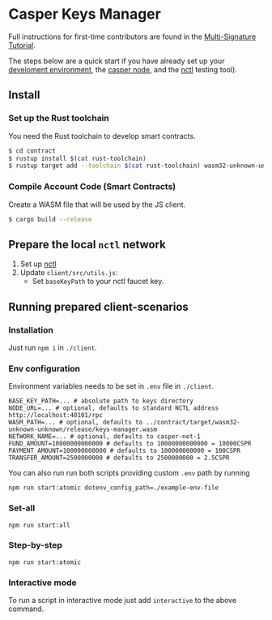 # Casper Keys Manager

Full instructions for first-time contributors are found in the [Multi-Signature Tutorial](https://docs.casperlabs.io/en/latest/dapp-dev-guide/tutorials/multi-sig/index.html).

The steps below are a quick start if you have already set up your [develoment environment](https://docs.casperlabs.io/en/latest/dapp-dev-guide/setup-of-rust-contract-sdk.html), the [casper node](https://github.com/CasperLabs/casper-node), and the [nctl](https://github.com/CasperLabs/casper-node/tree/master/utils/nctl) testing tool). 

## Install

### Set up the Rust toolchain
You need the Rust toolchain to develop smart contracts.
```bash
$ cd contract
$ rustup install $(cat rust-toolchain)
$ rustup target add --toolchain $(cat rust-toolchain) wasm32-unknown-unknown
```

### Compile Account Code (Smart Contracts)
Create a WASM file that will be used by the JS client.
```bash
$ cargo build --release
```

## Prepare the local `nctl` network
1. Set up [nctl](https://github.com/CasperLabs/casper-node/tree/master/utils/nctl)
2. Update `client/src/utils.js`:
    - Set `baseKeyPath` to your nctl faucet key.


## Running prepared client-scenarios

### Installation

Just run `npm i` in `./client`.

### Env configuration

Environment variables needs to be set in `.env` file in `./client`.

```
BASE_KEY_PATH=... # absolute path to keys directory
NODE_URL=... # optional, defaults to standard NCTL address http://localhost:40101/rpc
WASM_PATH=... # optional, defaults to ../contract/target/wasm32-unknown-unknown/release/keys-manager.wasm
NETWORK_NAME=... # optional, defaults to casper-net-1
FUND_AMOUNT=10000000000000 # defaults to 10000000000000 = 10000CSPR
PAYMENT_AMOUNT=100000000000 # defaults to 100000000000 = 100CSPR
TRANSFER_AMOUNT=2500000000 # defaults to 2500000000 = 2.5CSPR
```

You can also run run both scripts providing custom `.env` path by running 

`npm run start:atomic dotenv_config_path=./example-env-file`

### Set-all 

`npm run start:all`

### Step-by-step

`npm run start:atomic`

### Interactive mode

To run a script in interactive mode just add `interactive` to the above command.
